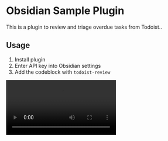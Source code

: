 # Obsidian Sample Plugin

This is a plugin to review and triage overdue tasks from Todoist..

## Usage

1. Install plugin
2. Enter API key into Obsidian settings
3. Add the codeblock with `todoist-review`

![Demo](https://github.com/imcauley/todoist-review/blob/main/todoist-review-demo.mp4)
